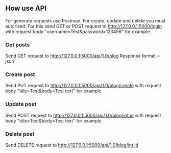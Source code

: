 ## How use API

For generate requests use Postman.
For create, update and delete you must autorized. For this send GET or POST request to http://127.0.0.1:5000/login with request body "username=Test&password=123456" for example.

### Get posts

Send GET request to http://127.0.0.1:5000/api/1.0/blog
Response format = json

### Create post

Send PUT request to http://127.0.0.1:5000/api/1.0/blog/create with request body "title=Test&body=Test text" for example.

### Update post

Send POST request to http://127.0.0.1:5000/api/1.0/blog/<int:id> with request body "title=Test&body=Test text" for example.

### Delete post

Send DELETE request to http://127.0.0.1:5000/api/1.0/blog/<int:id>